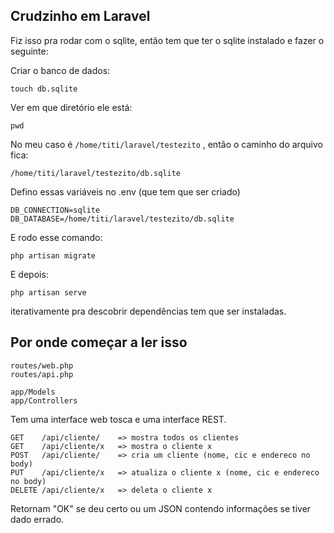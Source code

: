 ## Crudzinho em Laravel

Fiz isso pra rodar com o sqlite, então tem que ter o sqlite instalado e fazer o seguinte:


Criar o banco de dados:
```
touch db.sqlite
```

Ver em que diretório ele está:

```
pwd
```

No meu caso é ``/home/titi/laravel/testezito`` , então o caminho do arquivo fica:

```
/home/titi/laravel/testezito/db.sqlite
```

Defino essas variáveis no .env (que tem que ser criado)

```
DB_CONNECTION=sqlite
DB_DATABASE=/home/titi/laravel/testezito/db.sqlite
```

E rodo esse comando:


```
php artisan migrate
```

E depois:

```
php artisan serve
```

iterativamente pra descobrir dependências tem que ser instaladas.

## Por onde começar a ler isso

```
routes/web.php
routes/api.php

app/Models
app/Controllers
```

Tem uma interface web tosca e uma interface REST.

```
GET    /api/cliente/    => mostra todos os clientes
GET    /api/cliente/x   => mostra o cliente x
POST   /api/cliente/    => cria um cliente (nome, cic e endereco no body)
PUT    /api/cliente/x   => atualiza o cliente x (nome, cic e endereco no body) 
DELETE /api/cliente/x   => deleta o cliente x
```

Retornam "OK" se deu certo ou um JSON contendo informações se tiver dado errado.